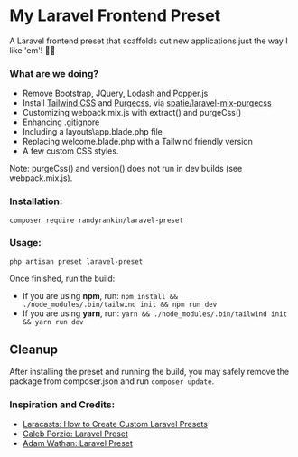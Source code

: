 # My Laravel Frontend Preset

A Laravel frontend preset that scaffolds out new applications just the way I like 'em'! 👌🏻

### What are we doing?
- Remove Bootstrap, JQuery, Lodash and Popper.js
- Install [Tailwind CSS](https://tailwindcss.com) and [Purgecss](https://www.purgecss.com/), via [spatie/laravel-mix-purgecss](https://github.com/spatie/laravel-mix-purgecss)
- Customizing webpack.mix.js with extract() and purgeCss()
- Enhancing .gitignore
- Including a layouts\app.blade.php file
- Replacing welcome.blade.php with a Tailwind friendly version
- A few custom CSS styles. 

Note: purgeCss() and version() does not run in dev builds (see webpack.mix.js).

### Installation:
`composer require randyrankin/laravel-preset`

### Usage:
`php artisan preset laravel-preset`

Once finished, run the build:

- If you are using **npm**, run: `npm install && ./node_modules/.bin/tailwind init && npm run dev`
- If you are using **yarn**, run: `yarn && ./node_modules/.bin/tailwind init && yarn run dev`

## Cleanup
After installing the preset and running the build, you may safely remove the package from composer.json and run `composer update`.

### Inspiration and Credits:
- [Laracasts: How to Create Custom Laravel Presets](https://laracasts.com/series/how-to-create-custom-presets)
- [Caleb Porzio: Laravel Preset](https://github.com/calebporzio/laravel-frontend-preset)
- [Adam Wathan: Laravel Preset](https://github.com/adamwathan/laravel-preset)

